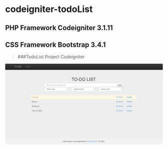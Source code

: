 # codeigniter-todoList

## PHP Framework Codeigniter 3.1.11

## CSS Framework Bootstrap 3.4.1

>###TodoList Project Codeigniter

![Image To-do List](https://github.com/chechepech/codeigniter-todoList/blob/master/tasks.PNG)
